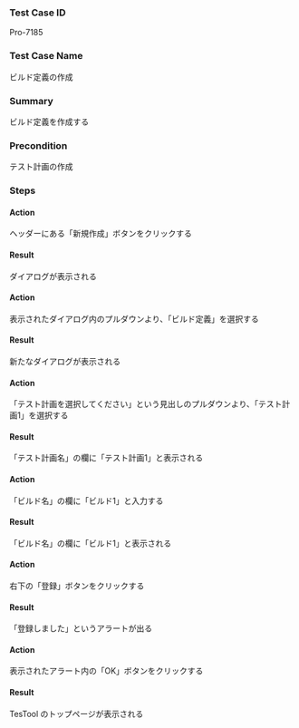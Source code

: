 ### Test Case ID
Pro-7185

### Test Case Name
ビルド定義の作成

### Summary
ビルド定義を作成する

### Precondition
テスト計画の作成

### Steps

#### Action
ヘッダーにある「新規作成」ボタンをクリックする
#### Result
ダイアログが表示される

#### Action
表示されたダイアログ内のプルダウンより、「ビルド定義」を選択する
#### Result
新たなダイアログが表示される

#### Action
「テスト計画を選択してください」という見出しのプルダウンより、「テスト計画1」を選択する
#### Result
「テスト計画名」の欄に「テスト計画1」と表示される

#### Action
「ビルド名」の欄に「ビルド1」と入力する
#### Result
「ビルド名」の欄に「ビルド1」と表示される

#### Action
右下の「登録」ボタンをクリックする
#### Result
「登録しました」というアラートが出る

#### Action
表示されたアラート内の「OK」ボタンをクリックする
#### Result
TesTool のトップページが表示される
